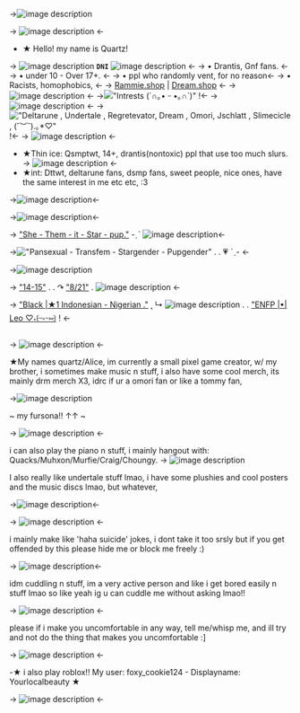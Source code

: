 ->![image description](https://media.discordapp.net/attachments/1178324292027564123/1218552026770968596/33477963939396f4c1ddaddf2fd1a2af.jpg?ex=66081402&is=65f59f02&hm=e60d506dc87cc16e36f87429c0f6f10cd7caee1b3bc90cc75138a56de25a9f60&)

-> ![image description](https://tomomi.neocities.org/divider/div40.png) <-

- ★ Hello! my name is Quartz!

-> ![image description](https://tomomi.neocities.org/pixeles/187.gif) **`DNI`** ![image
description](https://tomomi.neocities.org/pixeles/187.gif) <-
-> • Drantis, Gnf fans. <-
-> • under 10 - Over 17+. <-
-> • ppl who randomly vent, for no reason<-
-> • Racists, homophobics, <-
-> [Rammie.shop](url) | [Dream.shop](url) <-
-> ![image description](https://tomomi.neocities.org/divider/div24.gif) <-
->!["Intrests (⁠´⁠∩⁠｡⁠•⁠ ⁠ᵕ⁠ ⁠•⁠｡⁠∩⁠`⁠)"]() !<-
-> ![image description](https://tomomi.neocities.org/divider/div40.png) <-
->!["*Deltarune , Undertale , Regretevator, Dream , Omori, Jschlatt , Slimecicle ,* (⁠*⁠˘⁠︶⁠˘⁠*⁠)⁠.⁠｡⁠*⁠♡"]() !<-
-> ![image description](https://tomomi.neocities.org/divider/div40.png) <-
- ★Thin ice: Qsmptwt, 14+, drantis(nontoxic) ppl that use too much slurs.
-> ![image description](https://tomomi.neocities.org/divider/div40.png) <-
- ★int: Dttwt, deltarune fans, dsmp fans, sweet people, nice ones, have the same interest in me etc etc, :3

->![image description](https://media.discordapp.net/attachments/1178324292027564123/1218566824053051582/72cd4b04fb721783c4b0e9173f4ed3b6.jpg?ex=660821ca&is=65f5acca&hm=195a19cadca12d529d6d602f3ac0304294007f7911108ae2ce1c884561c8607f&)<-

->![image description](https://tomomi.neocities.org/divider/div24.gif)<-

-> ["She - Them - it - Star - pup."]() -ˏˋ ![image description](https://tomomi.neocities.org/pixeles/250.gif)<-

->!["Pansexual - Transfem - Stargender - Pupgender"]() . . 💗 ˊˎ- <-

->![image description](https://media.discordapp.net/attachments/1178324292027564123/1218562279277334658/Untitled382_20240316211048.png?ex=66081d8f&is=65f5a88f&hm=83f0322c6ce01692a6b8fd63f8c2690d67013f169480665fc40fd81fe8c7ac5d&)

-> ["14-15"]() . . ↷ ["8/21"]() . ![image
description](https://tomomi.neocities.org/pixeles/275.png) <-

-> ["Black |★1 Indonesian - Nigerian ."]() ˛ ↳ ![image description](https://tomomi.neocities.org/28.png) . .
["ENFP |•| Leo ♡⁠˖⁠꒰⁠ᵕ⁠༚⁠ᵕ⁠⑅⁠꒱]() ! <-

-> ![image description](https://tomomi.neocities.org/divider/div40.png) <-

★My names quartz/Alice, im currently a small pixel game creator, w/ my brother, i sometimes make music n stuff, i also have some cool merch, its mainly drm merch X3, idrc if ur a omori fan or like a tommy fan,

->![image description](https://media.discordapp.net/attachments/1178324292027564123/1218564609250693250/pony-town-persona_No_FURSONA-sit-padded-4x.gif?ex=66081fba&is=65f5aaba&hm=d7aeb7268a6f6117901b6589f3761c6f1493435dfe0910b08dfad703ca744644&)

~ my fursona!! ↑↑ ~

-> ![image description](https://tomomi.neocities.org/divider/div40.png) <-

i can also play the piano n stuff, i mainly hangout with: Quacks/Muhxon/Murfie/Craig/Choungy. -> ![image description](https://tomomi.neocities.org/pixeles2/355.gif)

I also really like undertale stuff lmao, i have some plushies and cool posters and the music discs lmao, but whatever,

->![image description](https://media.discordapp.net/attachments/1178324292027564123/1218566824388464731/1d56fe0325b185d61bda1b6f78d32ad2.jpg?ex=660821ca&is=65f5acca&hm=2a16ce837f101633533faf875f7e9b31482326d397336a2d694c527dac56b873&)<-

-> ![image description](https://tomomi.neocities.org/divider/div40.png) <-

i mainly make like 'haha suicide' jokes, i dont take it too srsly but if you get offended by this please hide me or block me freely :)

-> ![image description](https://media.discordapp.net/attachments/1178324292027564123/1218566823763513405/c7aaa035fc0dfbe293bb61317a7c0631.jpg?ex=660821ca&is=65f5acca&hm=3153b9574f30092d8d106a0bc140eaa68aa497bd16fbcc3078a97c0c4f229a63&)<-

idm cuddling n stuff, im a very active person and like i get bored easily n stuff lmao so like yeah ig u can cuddle me without asking lmao!!

-> ![image description](https://tomomi.neocities.org/divider/div40.png) <-

please if i make you uncomfortable in any way, tell me/whisp me, and ill try and not do the thing that makes you uncomfortable :]

-> ![image description](https://tomomi.neocities.org/divider/div40.png) <-

-★ i also play roblox!! My user: foxy_cookie124 - Displayname: Yourlocalbeauty ★

-> ![image description](https://tomomi.neocities.org/divider/div40.png) <-
